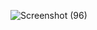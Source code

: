 
![Screenshot (96)](https://user-images.githubusercontent.com/75253329/160330250-67e3c52a-e98b-41c4-b6ec-90d83b8daa73.png)
